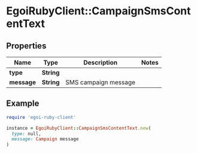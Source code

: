 # EgoiRubyClient::CampaignSmsContentText

## Properties

| Name | Type | Description | Notes |
| ---- | ---- | ----------- | ----- |
| **type** | **String** |  |  |
| **message** | **String** | SMS campaign message |  |

## Example

```ruby
require 'egoi-ruby-client'

instance = EgoiRubyClient::CampaignSmsContentText.new(
  type: null,
  message: Campaign message
)
```

